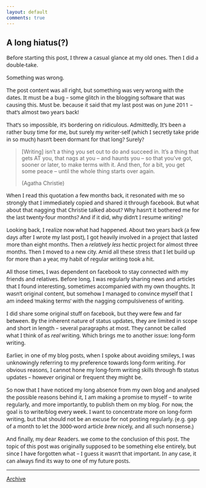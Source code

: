 ```yaml
---
layout: default
comments: true
---
```


## A long hiatus(?)

<p style="margin-bottom: 0;">
  <span style="font-family: Sans;">Before starting this post, I threw a casual glance at my old ones. Then I did a double-take.</span>
</p>

<p style="margin-bottom: 0;">
  <span style="font-family: Sans;">Something was wrong.</span>
</p>

<p style="margin-bottom: 0;">
  <span style="font-family: Sans;">The post content was all right, but something was very wrong with the dates. It must be a bug &#8211; some glitch in the blogging software that was causing this. Must be. because it said that my last post was on June 2011 &#8211; that’s almost two years back!</span>
</p>

<p style="margin-bottom: 0;" align="LEFT">
  <span style="font-family: Sans;">That’s so impossible, it’s bordering on ridiculous. Admittedly, It’s been a rather busy time for me, but surely my writer-self (which I secretly take pride in so much) hasn’t been dormant for that long? Surely?</span>
</p>

> <p style="margin-bottom: 0;" align="LEFT">
>   [Writing] isn&#8217;t a thing you set out to do and succeed in. It&#8217;s a thing that gets AT you, that nags at you &#8211; and haunts you &#8211; so that you&#8217;ve got, sooner or later, to make terms with it. And then, for a bit, you get some peace &#8211; until the whole thing starts over again.
> </p>
> 
> <p style="margin-bottom: 0;" align="LEFT">
>   (Agatha Christie)
> </p>

<p style="margin-bottom: 0;" align="LEFT">
  <span style="font-family: Sans;">When I read this quotation a few months back, it resonated with me so strongly that I immediately copied and shared it through facebook. But what about that nagging that Christie talked about? Why hasn’t it bothered me for the last twenty-four months? And if it did, why didn’t I resume writing?</span>
</p>

<p style="margin-bottom: 0;" align="LEFT">
  <span style="font-family: Sans;">Looking back, I realize now what had happened. About two years back (a few days after I wrote my last post), I got heavily involved in a project that lasted more than eight months. Then a </span><span style="font-family: Sans;"><i>relatively less </i></span><span style="font-family: Sans;">hectic project for almost three months. Then I moved to a new city. Amid all these stress that I let build up for more than a year, my habit of regular writing took a hit.</span>
</p>

<p style="margin-bottom: 0;" align="LEFT">
  <span style="font-family: Sans;">All those times, I was dependent on facebook to stay connected with my friends and relatives. Before long, I was regularly sharing news and articles that I found interesting, sometimes accompanied with my own thoughts. It wasn’t original content, but somehow I managed to convince myself that I am indeed ‘making terms’ with the nagging compulsiveness of writing.</span>
</p>

<p style="margin-bottom: 0;" align="LEFT">
  <span style="font-family: Sans;">I did share some original stuff on facebook, but they were few and far between. By the inherent nature of status updates, they are limited in scope and short in length &#8211; several paragraphs at most. They cannot be called what I think of as </span><span style="font-family: Sans;"><i>real </i></span><span style="font-family: Sans;">writing. Which brings me to another issue: long-form writing.</span>
</p>

<p style="margin-bottom: 0;" align="LEFT">
  <span style="font-family: Sans;">Earlier, in one of my blog posts, when I spoke about avoiding smileys, I was unknowingly referring to my preference towards long-form writing. For obvious reasons, I cannot hone my long-form writing skills through fb status updates &#8211; however original or frequent they might be.</span>
</p>

<p style="margin-bottom: 0;" align="LEFT">
  <span style="font-family: Sans;">So now that I have noticed my long absence from my own blog and analysed the possible reasons behind it, I am making a promise to myself &#8211; to write regularly, and more importantly, to publish them on my blog. For now, the goal is to write/blog every week. I want to concentrate more on long-form writing, but that should not be an excuse for not posting regularly. (e.g. gap of a month to let the 3000-word article </span><span style="font-family: Sans;"><i>brew </i></span><span style="font-family: Sans;">nicely, and all such nonsense.)</span>
</p>

<p style="margin-bottom: 0;" align="LEFT">
  <span style="font-family: Sans;">And finally, my dear Readers. we come to the conclusion of this post. The topic of this post was originally supposed to be something else entirely, but since I have forgotten what &#8211; I guess it wasn’t that important. In any case, it can always find its way to one of my future posts.</span>
</p>

* * *

[Archive](../archive)
